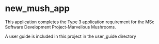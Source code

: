 # new_mush_app

 This application completes the Type 3 application requirement for the
MSc Software Development Project-Marvellous Mushrooms.

A user guide is included in this project in the user_guide directory

